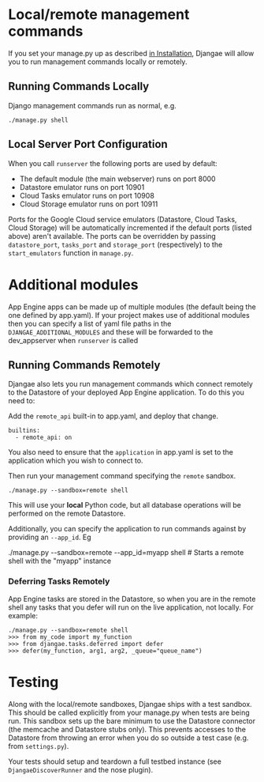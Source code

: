 # Local/remote management commands

If you set your manage.py up as described [in Installation](installation.md), Djangae will allow you to run management commands locally or remotely.

## Running Commands Locally

Django management commands run as normal, e.g.


    ./manage.py shell


## Local Server Port Configuration

When you call `runserver` the following ports are used by default:

 - The default module (the main webserver) runs on port 8000
 - Datastore emulator runs on port 10901
 - Cloud Tasks emulator runs on port 10908
 - Cloud Storage emulator runs on port 10911

Ports for the Google Cloud service emulators (Datastore, Cloud Tasks, Cloud Storage) will be
automatically incremented if the default ports (listed above) aren't available.
The ports can be overridden by passing `datastore_port`, `tasks_port` and `storage_port` (respectively)
to the `start_emulators` function in `manage.py`.


# Additional modules

App Engine apps can be made up of multiple modules (the default being the one defined by app.yaml). If your
project makes use of additional modules then you can specify a list of yaml file paths in the `DJANGAE_ADDITIONAL_MODULES`
and these will be forwarded to the dev_appserver when `runserver` is called

## Running Commands Remotely

Djangae also lets you run management commands which connect remotely to the Datastore of your deployed App Engine application.  To do this you need to:

Add the `remote_api` built-in to app.yaml, and deploy that change.

    builtins:
      - remote_api: on

You also need to ensure that the `application` in app.yaml is set to the application which you wish to connect to.

Then run your management command specifying the `remote` sandbox.

    ./manage.py --sandbox=remote shell

This will use your **local** Python code, but all database operations will be performed on the remote Datastore.

Additionally, you can specify the application to run commands against by providing an `--app_id`. Eg

  ./manage.py --sandbox=remote --app_id=myapp shell  # Starts a remote shell with the "myapp" instance


### Deferring Tasks Remotely

App Engine tasks are stored in the Datastore, so when you are in the remote shell any tasks that you defer will run on the live application, not locally.  For example:

    ./manage.py --sandbox=remote shell
    >>> from my_code import my_function
    >>> from djangae.tasks.deferred import defer
    >>> defer(my_function, arg1, arg2, _queue="queue_name")


# Testing

Along with the local/remote sandboxes, Djangae ships with a test sandbox. This should be called explicitly
from your manage.py when tests are being run. This sandbox sets up the bare minimum to use the Datastore
connector (the memcache and Datastore stubs only). This prevents accesses to the Datastore from throwing an error
when you do so outside a test case (e.g. from `settings.py`).

Your tests should setup and teardown a full testbed instance (see `DjangaeDiscoverRunner` and the nose plugin).

